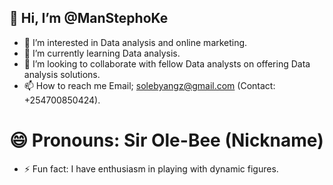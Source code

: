 ## 👋 Hi, I’m @ManStephoKe
+ 👀 I’m interested in Data analysis and online marketing.
+ 🌱 I’m currently learning Data analysis.
+ 💞️ I’m looking to collaborate with fellow Data analysts on offering Data analysis solutions.
+ 📫 How to reach me Email; solebyangz@gmail.com (Contact: +254700850424).
# 😄 Pronouns: Sir Ole-Bee (Nickname)
+ ⚡ Fun fact: I have enthusiasm in playing with dynamic figures.

<!---
ManStephoKe/ManStephoKe is a ✨ special ✨ repository because its `README.md` (this file) appears on your GitHub profile.
You can click the Preview link to take a look at your changes.
--->
